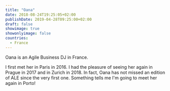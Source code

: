 ```yaml
---
title: "Oana"
date: 2018-08-24T19:25:05+02:00
publishDate: 2019-04-28T09:25:00+02:00
draft: false
showimage: true
showonlyimage: false
countries:
  - France
---
```

Oana is an Agile Business DJ in France.
<!--more-->

I first met her in Paris in 2016. I had the pleasure of seeing her again in Prague in 2017 and in Zurich in 2018.
In fact, Oana has not missed an edition of ALE since the very first one. Something tells me I'm going to meet her again in Porto!
